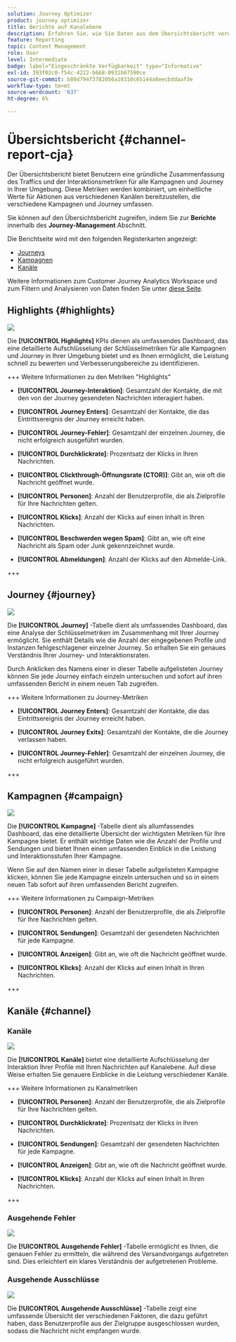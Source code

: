 ```yaml
---
solution: Journey Optimizer
product: journey optimizer
title: Berichte auf Kanalebene
description: Erfahren Sie, wie Sie Daten aus dem Übersichtsbericht verwenden
feature: Reporting
topic: Content Management
role: User
level: Intermediate
badge: label="Eingeschränkte Verfügbarkeit" type="Informative"
exl-id: 393f02c0-f54c-4222-b668-0931b67590ce
source-git-commit: b80d794f3782056a10310c65144a8eecbddaaf3e
workflow-type: tm+mt
source-wordcount: '637'
ht-degree: 6%

---
```


# Übersichtsbericht {#channel-report-cja}

Der Übersichtsbericht bietet Benutzern eine gründliche Zusammenfassung des Traffics und der Interaktionsmetriken für alle Kampagnen und Journey in Ihrer Umgebung. Diese Metriken werden kombiniert, um einheitliche Werte für Aktionen aus verschiedenen Kanälen bereitzustellen, die verschiedene Kampagnen und Journey umfassen.

Sie können auf den Übersichtsbericht zugreifen, indem Sie zur **Berichte** innerhalb des **Journey-Management** Abschnitt.

Die Berichtseite wird mit den folgenden Registerkarten angezeigt:

* [Journeys](#journey)
* [Kampagnen](#campaign)
* [Kanäle](#channel)

Weitere Informationen zum Customer Journey Analytics Workspace und zum Filtern und Analysieren von Daten finden Sie unter [diese Seite](https://experienceleague.adobe.com/en/docs/analytics-platform/using/cja-workspace/home).

## Highlights {#highlights}

![](assets/cja-highlights.png)

Die **[!UICONTROL Highlights]** KPIs dienen als umfassendes Dashboard, das eine detaillierte Aufschlüsselung der Schlüsselmetriken für alle Kampagnen und Journey in Ihrer Umgebung bietet und es Ihnen ermöglicht, die Leistung schnell zu bewerten und Verbesserungsbereiche zu identifizieren.

+++ Weitere Informationen zu den Metriken &quot;Highlights&quot;

* **[!UICONTROL Journey-Interaktion]**: Gesamtzahl der Kontakte, die mit den von der Journey gesendeten Nachrichten interagiert haben.

* **[!UICONTROL Journey Enters]**: Gesamtzahl der Kontakte, die das Eintrittsereignis der Journey erreicht haben.

* **[!UICONTROL Journey-Fehler]**: Gesamtzahl der einzelnen Journey, die nicht erfolgreich ausgeführt wurden.

* **[!UICONTROL Durchklickrate]**: Prozentsatz der Klicks in Ihren Nachrichten.

* **[!UICONTROL Clickthrough-Öffnungsrate (CTOR)]**: Gibt an, wie oft die Nachricht geöffnet wurde.

* **[!UICONTROL Personen]**: Anzahl der Benutzerprofile, die als Zielprofile für Ihre Nachrichten gelten.

* **[!UICONTROL Klicks]**: Anzahl der Klicks auf einen Inhalt in Ihren Nachrichten.

* **[!UICONTROL Beschwerden wegen Spam]**: Gibt an, wie oft eine Nachricht als Spam oder Junk gekennzeichnet wurde.

* **[!UICONTROL Abmeldungen]**: Anzahl der Klicks auf den Abmelde-Link.

+++

## Journey {#journey}

![](assets/cja-channel-journeys.png)

Die **[!UICONTROL Journey]** -Tabelle dient als umfassendes Dashboard, das eine Analyse der Schlüsselmetriken im Zusammenhang mit Ihrer Journey ermöglicht. Sie enthält Details wie die Anzahl der eingegebenen Profile und Instanzen fehlgeschlagener einzelner Journey. So erhalten Sie ein genaues Verständnis Ihrer Journey- und Interaktionsraten.

Durch Anklicken des Namens einer in dieser Tabelle aufgelisteten Journey können Sie jede Journey einfach einzeln untersuchen und sofort auf ihren umfassenden Bericht in einem neuen Tab zugreifen.

+++ Weitere Informationen zu Journey-Metriken

* **[!UICONTROL Journey Enters]**: Gesamtzahl der Kontakte, die das Eintrittsereignis der Journey erreicht haben.

* **[!UICONTROL Journey Exits]**: Gesamtzahl der Kontakte, die die Journey verlassen haben.

* **[!UICONTROL Journey-Fehler]**: Gesamtzahl der einzelnen Journey, die nicht erfolgreich ausgeführt wurden.

+++

## Kampagnen {#campaign}

![](assets/cja-channel-campaigns.png)

Die **[!UICONTROL Kampagne]** -Tabelle dient als allumfassendes Dashboard, das eine detaillierte Übersicht der wichtigsten Metriken für Ihre Kampagne bietet. Er enthält wichtige Daten wie die Anzahl der Profile und Sendungen und bietet Ihnen einen umfassenden Einblick in die Leistung und Interaktionsstufen Ihrer Kampagne.

Wenn Sie auf den Namen einer in dieser Tabelle aufgelisteten Kampagne klicken, können Sie jede Kampagne einzeln untersuchen und so in einem neuen Tab sofort auf ihren umfassenden Bericht zugreifen.

+++ Weitere Informationen zu Campaign-Metriken

* **[!UICONTROL Personen]**: Anzahl der Benutzerprofile, die als Zielprofile für Ihre Nachrichten gelten.

* **[!UICONTROL Sendungen]**: Gesamtzahl der gesendeten Nachrichten für jede Kampagne.

* **[!UICONTROL Anzeigen]**: Gibt an, wie oft die Nachricht geöffnet wurde.

* **[!UICONTROL Klicks]**: Anzahl der Klicks auf einen Inhalt in Ihren Nachrichten.

+++

## Kanäle {#channel}

### Kanäle

![](assets/cja-channels.png)

Die **[!UICONTROL Kanäle]** bietet eine detaillierte Aufschlüsselung der Interaktion Ihrer Profile mit Ihren Nachrichten auf Kanalebene. Auf diese Weise erhalten Sie genauere Einblicke in die Leistung verschiedener Kanäle.

+++ Weitere Informationen zu Kanalmetriken

* **[!UICONTROL Personen]**: Anzahl der Benutzerprofile, die als Zielprofile für Ihre Nachrichten gelten.

* **[!UICONTROL Durchklickrate]**: Prozentsatz der Klicks in Ihren Nachrichten.

* **[!UICONTROL Sendungen]**: Gesamtzahl der gesendeten Nachrichten für jede Kampagne.

* **[!UICONTROL Anzeigen]**: Gibt an, wie oft die Nachricht geöffnet wurde.

* **[!UICONTROL Klicks]**: Anzahl der Klicks auf einen Inhalt in Ihren Nachrichten.

+++

### Ausgehende Fehler

![](assets/cja-channels-outbound-errors.png)

Die **[!UICONTROL Ausgehende Fehler]** -Tabelle ermöglicht es Ihnen, die genauen Fehler zu ermitteln, die während des Versandvorgangs aufgetreten sind. Dies erleichtert ein klares Verständnis der aufgetretenen Probleme.

### Ausgehende Ausschlüsse

![](assets/cja-channels-outbound-excluded.png)

Die **[!UICONTROL Ausgehende Ausschlüsse]** -Tabelle zeigt eine umfassende Übersicht der verschiedenen Faktoren, die dazu geführt haben, dass Benutzerprofile aus der Zielgruppe ausgeschlossen wurden, sodass die Nachricht nicht empfangen wurde.
